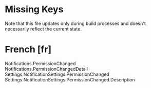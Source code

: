 # Missing Keys
Note that this file updates only during build processes and doesn't necessarily reflect the current state.

# French [fr]
Notifications.PermissionChanged  
Notifications.PermissionChangedDetail  
Settings.NotificationSettings.PermissionChanged  
Settings.NotificationSettings.PermissionChanged.Description  

